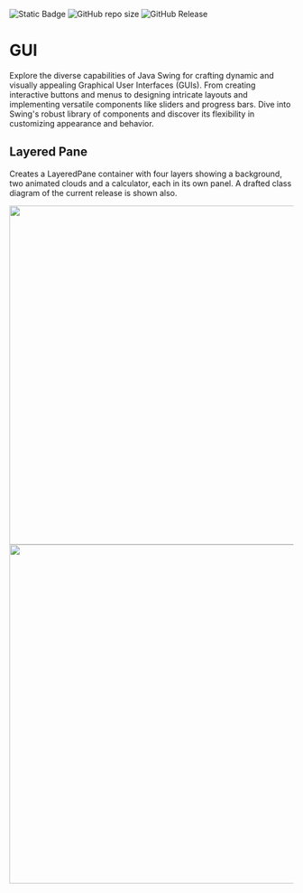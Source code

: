 ![Static Badge](https://img.shields.io/badge/author-javiergs-orange)
![GitHub repo size](https://img.shields.io/github/repo-size/CSC3100/GUI)
![GitHub Release](https://img.shields.io/github/v/release/CSC3100/GUI)


# GUI
Explore the diverse capabilities of Java Swing for crafting dynamic and visually appealing Graphical User Interfaces (GUIs). From creating interactive buttons and menus to designing intricate layouts and implementing versatile components like sliders and progress bars. Dive into Swing's robust library of components and discover its flexibility in customizing appearance and behavior.
<br>

## Layered Pane
Creates a LayeredPane container with four layers showing a background, two animated clouds and a calculator, each in its own panel. A drafted class diagram of the current release is shown also.

<p align="center">
<IMG SRC="https://github.com/CSC3100/GUI/assets/3814755/a2eb8359-13d0-4a58-a0ee-75225fff4f22" WIDTH=600><img width="600" src="https://github.com/CSC3100/Pong-Game/assets/3814755/26cf5ecf-8172-4a36-8942-88b05d31b6e7">
</p>
</details>
